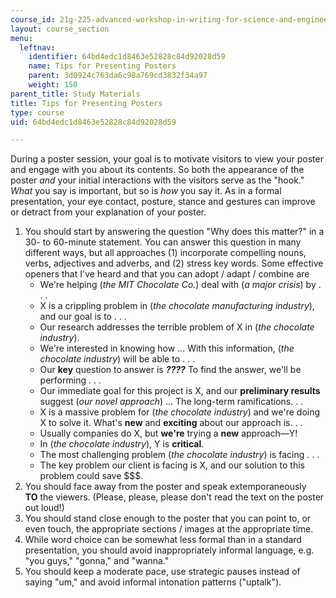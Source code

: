 ```yaml
---
course_id: 21g-225-advanced-workshop-in-writing-for-science-and-engineering-els-spring-2016
layout: course_section
menu:
  leftnav:
    identifier: 64bd4edc1d8463e52828c84d92028d59
    name: Tips for Presenting Posters
    parent: 3d0924c763da6c98a769cd3832f34a97
    weight: 150
parent_title: Study Materials
title: Tips for Presenting Posters
type: course
uid: 64bd4edc1d8463e52828c84d92028d59

---
```


During a poster session, your goal is to motivate visitors to view your poster and engage with you about its contents. So both the appearance of the poster _and_ your initial interactions with the visitors serve as the "hook." _What_ you say is important, but so is _how_ you say it. As in a formal presentation, your eye contact, posture, stance and gestures can improve or detract from your explanation of your poster.

1.  You should start by answering the question "Why does this matter?" in a 30- to 60-minute statement. You can answer this question in many different ways, but all approaches (1) incorporate compelling nouns, verbs, adjectives and adverbs, and (2) stress key words. Some effective openers that I've heard and that you can adopt / adapt / combine are
    *   We're helping (_the MIT Chocolate Co._) deal with (_a major crisis_) by . . .
    *   X is a crippling problem in (_the chocolate manufacturing industry_), and our goal is to . . .
    *   Our research addresses the terrible problem of X in (_the chocolate industry_).
    *   We're interested in knowing how … With this information, (_the chocolate industry_) will be able to . . .
    *   Our **key** question to answer is _**????**_ To find the answer, we'll be performing . . .
    *   Our immediate goal for this project is X, and our **preliminary results** suggest (_our novel approach_) ... The long-term ramifications. . .
    *   X is a massive problem for (_the chocolate industry_) and we're doing X to solve it. What's **new** and **exciting** about our approach is. . .
    *   Usually companies do X, but **we're** trying a **new** approach—Y!
    *   In (_the chocolate industry_), Y is **critical**.
    *   The most challenging problem (_the chocolate industry_) is facing . . .
    *   The key problem our client is facing is X, and our solution to this problem could save $$$.
2.  You should face away from the poster and speak extemporaneously **TO** the viewers. (Please, please, please don't read the text on the poster out loud!)
3.  You should stand close enough to the poster that you can point to, or even touch, the appropriate sections / images at the appropriate time.
4.  While word choice can be somewhat less formal than in a standard presentation, you should avoid inappropriately informal language, e.g. "you guys," "gonna," and "wanna."
5.  You should keep a moderate pace, use strategic pauses instead of saying "um," and avoid informal intonation patterns ("uptalk").